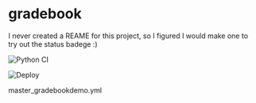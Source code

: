 # gradebook
I never created a REAME for this project, so I figured I would make one to try out the status badege :)

![Python CI](https://github.com/Steve-Glass/gradebook/actions/workflows/PythonCI.yml/badge.svg)

![Deploy](https://github.com/Steve-Glass/gradebook/actions/workflows/Pmaster_gradebookdemo.yml/badge.svg)

master_gradebookdemo.yml
